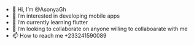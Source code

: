 - 👋 Hi, I’m @AsonyaGh
- 👀 I’m interested in developing mobile apps
- 🌱 I’m currently learning flutter
- 💞️ I’m looking to collaborate on anyone willing to collaboarate with me
- 📫 How to reach me +233241590089

<!---
AsonyaGh/AsonyaGh is a ✨ special ✨ repository because its `README.md` (this file) appears on your GitHub profile.
You can click the Preview link to take a look at your changes.
--->

